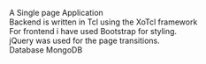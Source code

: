 A Single page Application<br>
Backend is written in Tcl using the XoTcl framework<br>
For frontend i have used Bootstrap for styling.<br>
jQuery was used for the page transitions.<br>
Database MongoDB
